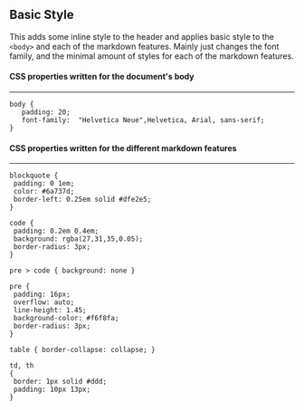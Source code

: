 ## Basic Style

This adds some inline style to the header and applies basic style to the `<body>` and each of the markdown features. Mainly just changes the font family, and the minimal amount of styles for each of the markdown features.

#### CSS properties written for the document's body
---
```
body { 
   padding: 20; 
   font-family:  "Helvetica Neue",Helvetica, Arial, sans-serif;
} 
```

#### CSS properties written for the different markdown features
---
```
blockquote { 
 padding: 0 1em; 
 color: #6a737d; 
 border-left: 0.25em solid #dfe2e5;
} 
 
code {
 padding: 0.2em 0.4em; 
 background: rgba(27,31,35,0.05); 
 border-radius: 3px;
}
 
pre > code { background: none }
 
pre { 
 padding: 16px; 
 overflow: auto; 
 line-height: 1.45; 
 background-color: #f6f8fa; 
 border-radius: 3px; 
} 
 
table { border-collapse: collapse; }
 
td, th 
{  
 border: 1px solid #ddd; 
 padding: 10px 13px; 
}
```